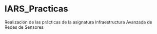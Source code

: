 # IARS_Practicas
Realización de las prácticas de la asignatura Infraestructura Avanzada de Redes de Sensores

